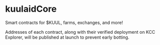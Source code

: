 # kuulaidCore
Smart contracts for $KUUL, farms, exchanges, and more!

Addresses of each contract, along with their verified deployment on KCC Explorer, will be published at launch to prevent early botting. 
